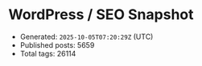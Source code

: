 # WordPress / SEO Snapshot

- Generated: `2025-10-05T07:20:29Z` (UTC)
- Published posts: 5659
- Total tags: 26114
